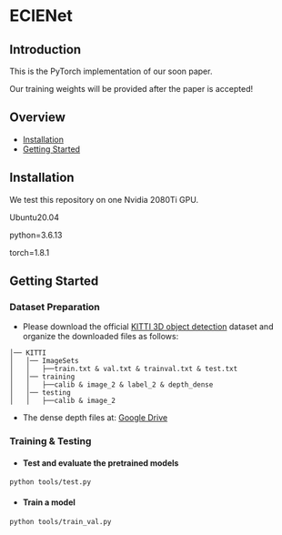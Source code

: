 # ECIENet

## Introduction

This is the PyTorch implementation of our soon paper.

Our training weights will be provided after the paper is accepted!

## Overview

- [Installation](#installation)
- [Getting Started](#getting-started)

## Installation

We test this repository on one Nvidia 2080Ti GPU.

Ubuntu20.04

python=3.6.13

torch=1.8.1


## Getting Started

### Dataset Preparation

* Please download the official [KITTI 3D object detection](http://www.cvlibs.net/datasets/kitti/eval_object.php?obj_benchmark=3d) dataset and organize the downloaded files as follows:

```
│── KITTI
│   │── ImageSets
│   │   ├──train.txt & val.txt & trainval.txt & test.txt
│   │── training
│   │   ├──calib & image_2 & label_2 & depth_dense
│   │── testing
│   │   ├──calib & image_2

```
* The dense depth files at: [Google Drive](https://drive.google.com/file/d/1mlHtG8ZXLfjm0lSpUOXHulGF9fsthRtM/view?usp=sharing) 

### Training & Testing

* #### Test and evaluate the pretrained models

```
python tools/test.py 
```
* #### Train a model

```
python tools/train_val.py
```
